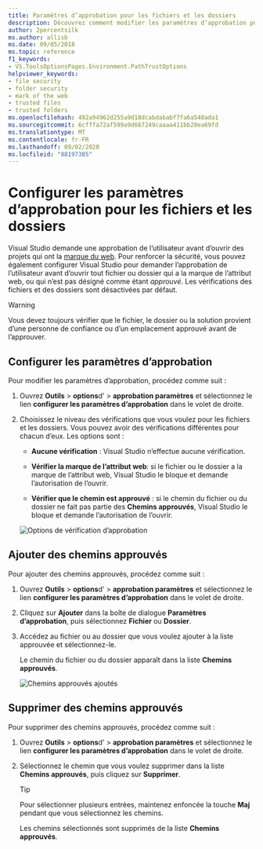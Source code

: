 ```yaml
---
title: Paramètres d’approbation pour les fichiers et les dossiers
description: Découvrez comment modifier les paramètres d’approbation pour les fichiers et les dossiers de façon à conserver la sécurité de Visual Studio.
author: 2percentsilk
ms.author: allisb
ms.date: 09/05/2018
ms.topic: reference
f1_keywords:
- VS.ToolsOptionsPages.Environment.PathTrustOptions
helpviewer_keywords:
- file security
- folder security
- mark of the web
- trusted files
- trusted folders
ms.openlocfilehash: 492a94962d255a9d18dcabdababf7fa6a540ada1
ms.sourcegitcommit: 6cfffa72af599a9d667249caaaa411bb28ea69fd
ms.translationtype: MT
ms.contentlocale: fr-FR
ms.lasthandoff: 09/02/2020
ms.locfileid: "88197385"
---
```

# <a name="configure-trust-settings-for-files-and-folders"></a>Configurer les paramètres d’approbation pour les fichiers et les dossiers

Visual Studio demande une approbation de l’utilisateur avant d’ouvrir des projets qui ont la [marque du web](/previous-versions/windows/internet-explorer/ie-developer/compatibility/ms537628(v=vs.85)). Pour renforcer la sécurité, vous pouvez également configurer Visual Studio pour demander l’approbation de l’utilisateur avant d’ouvrir tout fichier ou dossier qui a la marque de l’attribut web, ou qui n’est pas désigné comme étant *approuvé*. Les vérifications des fichiers et des dossiers sont désactivées par défaut.

> [!WARNING]
> Vous devez toujours vérifier que le fichier, le dossier ou la solution provient d’une personne de confiance ou d’un emplacement approuvé avant de l’approuver.

## <a name="configure-trust-settings"></a>Configurer les paramètres d’approbation

Pour modifier les paramètres d’approbation, procédez comme suit :

1. Ouvrez **Outils**  >  **options**d'  >  **approbation paramètres** et sélectionnez le lien **configurer les paramètres d’approbation** dans le volet de droite.

2. Choisissez le niveau des vérifications que vous voulez pour les fichiers et les dossiers. Vous pouvez avoir des vérifications différentes pour chacun d’eux. Les options sont :

   * **Aucune vérification** : Visual Studio n’effectue aucune vérification.

   * **Vérifier la marque de l’attribut web**: si le fichier ou le dossier a la marque de l’attribut web, Visual Studio le bloque et demande l’autorisation de l’ouvrir.

   * **Vérifier que le chemin est approuvé** : si le chemin du fichier ou du dossier ne fait pas partie des **Chemins approuvés**, Visual Studio le bloque et demande l’autorisation de l’ouvrir.

   ![Options de vérification d’approbation](media/trust-settings.png)

## <a name="add-trusted-paths"></a>Ajouter des chemins approuvés

Pour ajouter des chemins approuvés, procédez comme suit :

1. Ouvrez **Outils**  >  **options**d'  >  **approbation paramètres** et sélectionnez le lien **configurer les paramètres d’approbation** dans le volet de droite.

2. Cliquez sur **Ajouter** dans la boîte de dialogue **Paramètres d’approbation**, puis sélectionnez **Fichier** ou **Dossier**.

3. Accédez au fichier ou au dossier que vous voulez ajouter à la liste approuvée et sélectionnez-le.

   Le chemin du fichier ou du dossier apparaît dans la liste **Chemins approuvés**.

   ![Chemins approuvés ajoutés](media/trusted-paths.png)

## <a name="remove-trusted-paths"></a>Supprimer des chemins approuvés

Pour supprimer des chemins approuvés, procédez comme suit :

1. Ouvrez **Outils**  >  **options**d'  >  **approbation paramètres** et sélectionnez le lien **configurer les paramètres d’approbation** dans le volet de droite.

2. Sélectionnez le chemin que vous voulez supprimer dans la liste **Chemins approuvés**, puis cliquez sur **Supprimer**.

   > [!TIP]
   > Pour sélectionner plusieurs entrées, maintenez enfoncée la touche **Maj** pendant que vous sélectionnez les chemins.

   Les chemins sélectionnés sont supprimés de la liste **Chemins approuvés**.
